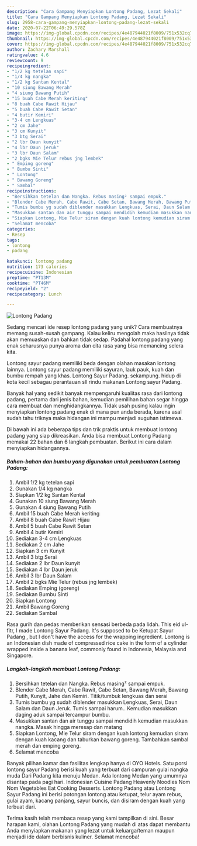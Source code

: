 ```yaml
---
description: "Cara Gampang Menyiapkan Lontong Padang, Lezat Sekali"
title: "Cara Gampang Menyiapkan Lontong Padang, Lezat Sekali"
slug: 2958-cara-gampang-menyiapkan-lontong-padang-lezat-sekali
date: 2020-07-22T06:49:29.578Z
image: https://img-global.cpcdn.com/recipes/4e487944021f8009/751x532cq70/lontong-padang-foto-resep-utama.jpg
thumbnail: https://img-global.cpcdn.com/recipes/4e487944021f8009/751x532cq70/lontong-padang-foto-resep-utama.jpg
cover: https://img-global.cpcdn.com/recipes/4e487944021f8009/751x532cq70/lontong-padang-foto-resep-utama.jpg
author: Zachary Marshall
ratingvalue: 4.6
reviewcount: 9
recipeingredient:
- "1/2 kg tetelan sapi"
- "1/4 kg nangka"
- "1/2 kg Santan Kental"
- "10 siung Bawang Merah"
- "4 siung Bawang Putih"
- "15 buah Cabe Merah keriting"
- "8 buah Cabe Rawit Hijau"
- "5 buah Cabe Rawit Setan"
- "4 butir Kemiri"
- "3-4 cm Lengkuas"
- "2 cm Jahe"
- "3 cm Kunyit"
- "3 btg Serai"
- "2 lbr Daun kunyit"
- "4 lbr Daun jeruk"
- "3 lbr Daun Salam"
- "2 bgks Mie Telur rebus jng lembek"
- " Emping goreng"
- " Bumbu Sinti"
- " Lontong"
- " Bawang Goreng"
- " Sambal"
recipeinstructions:
- "Bersihkan tetelan dan Nangka. Rebus masing² sampai empuk."
- "Blender Cabe Merah, Cabe Rawit, Cabe Setan, Bawang Merah, Bawang Putih, Kunyit, Jahe dan Kemiri. Titik/tumbuk lengkuas dan serai"
- "Tumis bumbu yg sudah diblender masukkan Lengkuas, Serai, Daun Salam dan Daun Jeruk. Tumis sampai harum.. Kemudian masukkan daging aduk sampai tercampur bumbu."
- "Masukkan santan dan air tunggu sampai mendidih kemudian masukkan nangka. Masak hingga meresap dan matang"
- "Siapkan Lontong, Mie Telur siram dengan kuah lontong kemudian siram dengan kuah kacang dan taburkan bawang goreng. Tambahkan sambal merah dan emping goreng."
- "Selamat mencoba"
categories:
- Resep
tags:
- lontong
- padang

katakunci: lontong padang 
nutrition: 173 calories
recipecuisine: Indonesian
preptime: "PT13M"
cooktime: "PT46M"
recipeyield: "2"
recipecategory: Lunch

---
```



![Lontong Padang](https://img-global.cpcdn.com/recipes/4e487944021f8009/751x532cq70/lontong-padang-foto-resep-utama.jpg)

Sedang mencari ide resep lontong padang yang unik? Cara membuatnya memang susah-susah gampang. Kalau keliru mengolah maka hasilnya tidak akan memuaskan dan bahkan tidak sedap. Padahal lontong padang yang enak seharusnya punya aroma dan cita rasa yang bisa memancing selera kita.

Lontong sayur padang memiliki beda dengan olahan masakan lontong lainnya. Lontong sayur padang memiliki sayuran, lauk pauk, kuah dan bumbu rempah yang khas. Lontong Sayur Padang. sekampung. hidup di kota kecil sebagau perantauan sll rindu makanan Lontong sayur Padang.

Banyak hal yang sedikit banyak mempengaruhi kualitas rasa dari lontong padang, pertama dari jenis bahan, kemudian pemilihan bahan segar hingga cara membuat dan menghidangkannya. Tidak usah pusing kalau ingin menyiapkan lontong padang enak di mana pun anda berada, karena asal sudah tahu triknya maka hidangan ini mampu menjadi suguhan istimewa.


Di bawah ini ada beberapa tips dan trik praktis untuk membuat lontong padang yang siap dikreasikan. Anda bisa membuat Lontong Padang memakai 22 bahan dan 6 langkah pembuatan. Berikut ini cara dalam menyiapkan hidangannya.

<!--inarticleads1-->

##### Bahan-bahan dan bumbu yang digunakan untuk pembuatan Lontong Padang:

1. Ambil 1/2 kg tetelan sapi
1. Gunakan 1/4 kg nangka
1. Siapkan 1/2 kg Santan Kental
1. Gunakan 10 siung Bawang Merah
1. Gunakan 4 siung Bawang Putih
1. Ambil 15 buah Cabe Merah keriting
1. Ambil 8 buah Cabe Rawit Hijau
1. Ambil 5 buah Cabe Rawit Setan
1. Ambil 4 butir Kemiri
1. Sediakan 3-4 cm Lengkuas
1. Sediakan 2 cm Jahe
1. Siapkan 3 cm Kunyit
1. Ambil 3 btg Serai
1. Sediakan 2 lbr Daun kunyit
1. Sediakan 4 lbr Daun jeruk
1. Ambil 3 lbr Daun Salam
1. Ambil 2 bgks Mie Telur (rebus jng lembek)
1. Sediakan  Emping (goreng)
1. Sediakan  Bumbu Sinti
1. Siapkan  Lontong
1. Ambil  Bawang Goreng
1. Sediakan  Sambal


Rasa gurih dan pedas memberikan sensasi berbeda pada lidah. This eid ul-fitr, I made Lontong Sayur Padang. It&#39;s supposed to be Ketupat Sayur Padang , but I don&#39;t have the access for the wrapping ingredient. Lontong is an Indonesian dish made of compressed rice cake in the form of a cylinder wrapped inside a banana leaf, commonly found in Indonesia, Malaysia and Singapore. 

<!--inarticleads2-->

##### Langkah-langkah membuat Lontong Padang:

1. Bersihkan tetelan dan Nangka. Rebus masing² sampai empuk.
1. Blender Cabe Merah, Cabe Rawit, Cabe Setan, Bawang Merah, Bawang Putih, Kunyit, Jahe dan Kemiri. Titik/tumbuk lengkuas dan serai
1. Tumis bumbu yg sudah diblender masukkan Lengkuas, Serai, Daun Salam dan Daun Jeruk. Tumis sampai harum.. Kemudian masukkan daging aduk sampai tercampur bumbu.
1. Masukkan santan dan air tunggu sampai mendidih kemudian masukkan nangka. Masak hingga meresap dan matang
1. Siapkan Lontong, Mie Telur siram dengan kuah lontong kemudian siram dengan kuah kacang dan taburkan bawang goreng. Tambahkan sambal merah dan emping goreng.
1. Selamat mencoba


Banyak pilihan kamar dan fasilitas lengkap hanya di OYO Hotels. Satu porsi lontong sayur Padang berisi kuah yang terbuat dari campuran gulai nangka muda Dari Padang kita menuju Medan. Ada lontong Medan yang umumnya disantap pada pagi hari. Indonesian Cuisine Padang Heavenly Noodles Nom Nom Vegetables Eat Cooking Desserts. Lontong Padang atau Lontong Sayur Padang ini berisi potongan lontong atau ketupat, telur ayam rebus, gulai ayam, kacang panjang, sayur buncis, dan disiram dengan kuah yang terbuat dari. 

Terima kasih telah membaca resep yang kami tampilkan di sini. Besar harapan kami, olahan Lontong Padang yang mudah di atas dapat membantu Anda menyiapkan makanan yang lezat untuk keluarga/teman maupun menjadi ide dalam berbisnis kuliner. Selamat mencoba!
